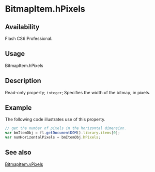# BitmapItem.hPixels

## Availability

Flash CS6 Professional.

## Usage

BitmapItem.hPixels

## Description

Read-only property; `integer`; Specifies the width of the bitmap, in pixels.

## Example

The following code illustrates use of this property.

```javascript
// get the number of pixels in the horizontal dimension.
var bmItemObj = fl.getDocumentDOM().library.items[0];
var numHorizontalPixels = bmItemObj.hPixels;
```

## See also

[BitmapItem.vPixels](../BitmapItem_object/BitmapItem14.md)
